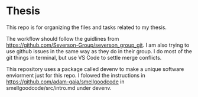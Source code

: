 # Thesis
This repo is for organizing the files and tasks related to my thesis. 

The workflow should follow the guidlines from https://github.com/Severson-Group/severson_group_git. I am also trying to use github issues in the same way as they do in their group. I do most of the git things in terminal, but use VS Code to settle merge conflicts.

This repository uses a package called devenv to make a unique software enviorment just for this repo. I folowed the instructions in https://github.com/adam-gaia/smellgoodcode in smellgoodcode/src/intro.md under devenv.